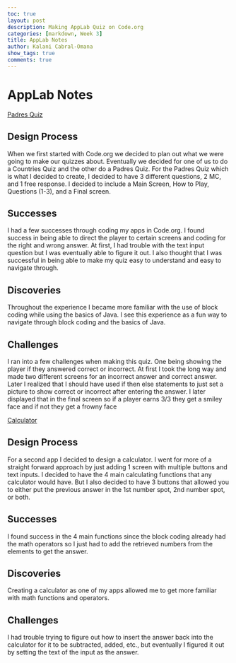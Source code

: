 ```yaml
---
toc: true
layout: post
description: Making AppLab Quiz on Code.org
categories: [markdown, Week 3]
title: AppLab Notes
author: Kalani Cabral-Omana
show_tags: true
comments: true
---
```


# AppLab Notes

[Padres Quiz](https://studio.code.org/projects/applab/1-7Ay3DGrx9xoW2zQ-wk47OqUl7I5NH1S6rbFK0EER0)

## Design Process

When we first started with Code.org we decided to plan out what 
we were going to make our quizzes about. Eventually we decided 
for one of us to do a Countries Quiz and the other do a Padres 
Quiz. For the Padres Quiz which is what I decided to create, I 
decided to have 3 different questions, 2 MC, and 1 free 
response. I decided to include a Main Screen, How to Play, 
Questions (1-3), and a Final screen.

## Successes

I had a few successes through coding my apps in Code.org. I 
found success in being able to direct the player to certain 
screens and coding for the right and wrong answer. At first, I 
had trouble with the text input question but I was eventually 
able to figure it out. I also thought that I was successful in 
being able to make my quiz easy to understand and easy to 
navigate through.

## Discoveries

Throughout the experience I became more familiar with the use 
of block coding while using the basics of Java. I see this 
experience as a fun way to navigate through block coding and 
the basics of Java.

## Challenges

I ran into a few challenges when making this quiz. One being 
showing the player if they answered correct or incorrect. At 
first I took the long way and made two different screens for an 
incorrect answer and correct answer. Later I realized that I 
should have used if then else statements to just set a picture 
to show correct or incorrect after entering the answer. I later 
displayed that in the final screen so if a player earns 3/3 
they get a smiley face and if not they get a frowny face

[Calculator](https://studio.code.org/projects/applab/BN0MTSd10DQGD4fLjN56-LzJUy0Rxw-KNOZXFoasXhU)

## Design Process

For a second app I decided to design a calculator. I went for 
more of a straight forward approach by just adding 1 screen 
with multiple buttons and text inputs. I decided to have the 4 
main calculating functions that any calculator would have. But 
I also decided to have 3 buttons that allowed you to either put 
the previous answer in the 1st number spot, 2nd number spot, or 
both.

## Successes

I found success in the 4 main functions since the block coding 
already had the math operators so I just had to add the 
retrieved numbers from the elements to get the answer.

## Discoveries

Creating a calculator as one of my apps allowed me to get more 
familiar with math functions and operators.

## Challenges

I had trouble trying to figure out how to insert the answer back into the calculator for it to be subtracted, added, etc., but eventually I figured it out by setting the text of the input as the answer.